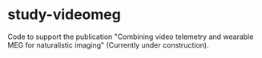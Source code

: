 # study-videomeg
Code to support the publication "Combining video telemetry and wearable MEG for naturalistic imaging" (Currently under construction).
